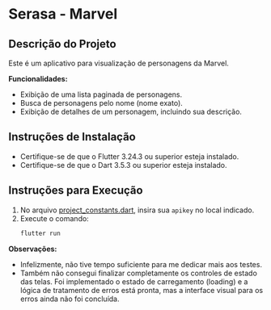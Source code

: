 # Serasa - Marvel

## Descrição do Projeto

Este é um aplicativo para visualização de personagens da Marvel.

**Funcionalidades:**

* Exibição de uma lista paginada de personagens.
* Busca de personagens pelo nome (nome exato).
* Exibição de detalhes de um personagem, incluindo sua descrição.

## Instruções de Instalação

* Certifique-se de que o Flutter 3.24.3 ou superior esteja instalado.
* Certifique-se de que o Dart 3.5.3 ou superior esteja instalado.

## Instruções para Execução

1. No arquivo [project_constants.dart](lib/shared/constants/project_constants.dart), insira sua `apikey` no local indicado.
2. Execute o comando:
   ```bash
   flutter run
   ```

**Observações:**

* Infelizmente, não tive tempo suficiente para me dedicar mais aos testes.
* Também não consegui finalizar completamente os controles de estado das telas. Foi implementado o estado de carregamento (loading) e a lógica de tratamento de erros está pronta, mas a interface visual para os erros ainda não foi concluída.
